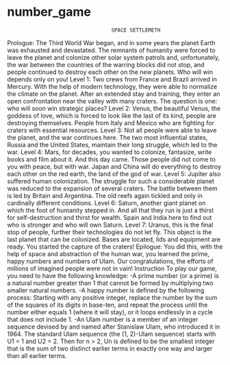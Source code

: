 # number_game
                                      SPACE SETTLEMEТН
Prologue:
The Third World War began, and in some years the planet Earth was exhausted and devastated. The remnants of humanity were forced to leave the planet and colonize other solar system patrols and, unfortunately, the war between the countries of the warring blocks did not stop, and people continued to destroy each other on the new planets. Who will win depends only on you!
Level 1:
Two crews from France and Brazil arrived in Mercury. With the help of modern technology, they were able to normalize the climate on the planet. After an extended stay and training, they enter an open confrontation near the valley with many craters. The question is one: who will soon win strategic places? 
Level 2:
Venus, the beautiful Venus, the goddess of love, which is forced to look like the last of its kind, people are destroying themselves. People from Italy and Mexico who are fighting for craters with essential resources.
Level 3:
Not all people were able to leave the planet, and the war continues here. The two most influential states, Russia and the United States, maintain their long struggle, which led to the war.
Level 4:
Mars, for decades, you wanted to colonize, fantasize, write books and film about it. And this day came. Those people did not come to you with peace, but with war. Japan and China will do everything to destroy each other on the red earth, the land of the god of war.
Level 5:
Jupiter also suffered human colonization. The struggle for such a considerable planet was reduced to the expansion of several craters. The battle between them is led by Britain and Argentina. The old reefs again tickled and only in cardinally different conditions.
Level 6:
Saturn, another giant planet on which the foot of humanity stepped in. And all that they run is just a thirst for self-destruction and thirst for wealth. Spain and India here to find out who is stronger and who will own Saturn.
Level 7:
Uranus, this is the final stop of people, further their technologies do not let fly. This object is the last planet that can be colonized. Bases are located, lids and equipment are ready. You started the capture of the craters!
Epilogue:
You did this, with the help of space and abstraction of the human war, you learned the prime, happy numbers and numbers of Ulam. Our congratulations, the efforts of millions of imagined people were not in vain!
                                              Instruction
To play our game, you need to have the following knowledge:
-A prime number (or a prime) is a natural number greater than 1 that cannot be formed by multiplying two smaller natural numbers.
-A happy number is defined by the following process: Starting with any positive integer, replace the number by the sum of the squares of its digits in base-ten, and repeat the process until the number either equals 1 (where it will stay), or it loops endlessly in a cycle that does not include 1.
-An Ulam number is a member of an integer sequence devised by and named after Stanislaw Ulam, who introduced it in 1964. The standard Ulam sequence (the (1, 2)-Ulam sequence) starts with U1 = 1 and U2 = 2. Then for n > 2, Un is defined to be the smallest integer that is the sum of two distinct earlier terms in exactly one way and larger than all earlier terms.